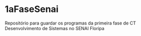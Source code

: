 # 1aFaseSenai
Repositório para guardar os programas da primeira fase de CT Desenvolvimento de Sistemas no SENAI Floripa
